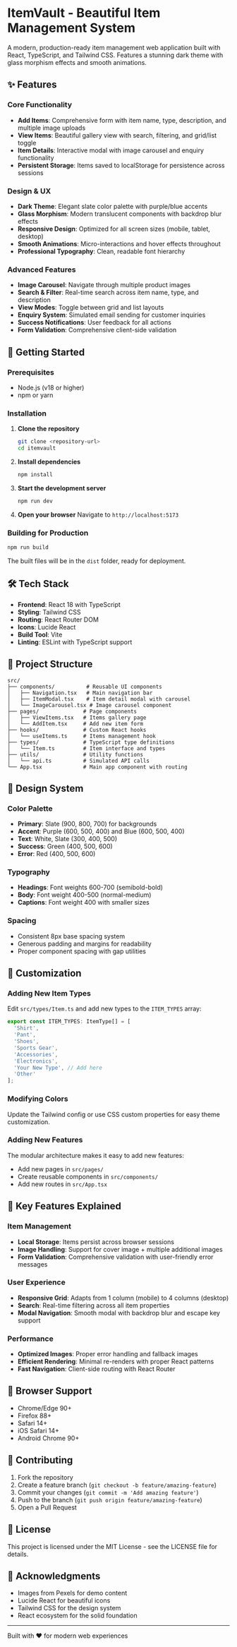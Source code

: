 # ItemVault - Beautiful Item Management System

A modern, production-ready item management web application built with React, TypeScript, and Tailwind CSS. Features a stunning dark theme with glass morphism effects and smooth animations.

## ✨ Features

### Core Functionality
- **Add Items**: Comprehensive form with item name, type, description, and multiple image uploads
- **View Items**: Beautiful gallery view with search, filtering, and grid/list toggle
- **Item Details**: Interactive modal with image carousel and enquiry functionality
- **Persistent Storage**: Items saved to localStorage for persistence across sessions

### Design & UX
- **Dark Theme**: Elegant slate color palette with purple/blue accents
- **Glass Morphism**: Modern translucent components with backdrop blur effects
- **Responsive Design**: Optimized for all screen sizes (mobile, tablet, desktop)
- **Smooth Animations**: Micro-interactions and hover effects throughout
- **Professional Typography**: Clean, readable font hierarchy

### Advanced Features
- **Image Carousel**: Navigate through multiple product images
- **Search & Filter**: Real-time search across item name, type, and description
- **View Modes**: Toggle between grid and list layouts
- **Enquiry System**: Simulated email sending for customer inquiries
- **Success Notifications**: User feedback for all actions
- **Form Validation**: Comprehensive client-side validation

## 🚀 Getting Started

### Prerequisites
- Node.js (v18 or higher)
- npm or yarn

### Installation

1. **Clone the repository**
   ```bash
   git clone <repository-url>
   cd itemvault
   ```

2. **Install dependencies**
   ```bash
   npm install
   ```

3. **Start the development server**
   ```bash
   npm run dev
   ```

4. **Open your browser**
   Navigate to `http://localhost:5173`

### Building for Production

```bash
npm run build
```

The built files will be in the `dist` folder, ready for deployment.

## 🛠️ Tech Stack

- **Frontend**: React 18 with TypeScript
- **Styling**: Tailwind CSS
- **Routing**: React Router DOM
- **Icons**: Lucide React
- **Build Tool**: Vite
- **Linting**: ESLint with TypeScript support

## 📁 Project Structure

```
src/
├── components/          # Reusable UI components
│   ├── Navigation.tsx   # Main navigation bar
│   ├── ItemModal.tsx    # Item detail modal with carousel
│   └── ImageCarousel.tsx # Image carousel component
├── pages/              # Page components
│   ├── ViewItems.tsx   # Items gallery page
│   └── AddItem.tsx     # Add new item form
├── hooks/              # Custom React hooks
│   └── useItems.ts     # Items management hook
├── types/              # TypeScript type definitions
│   └── Item.ts         # Item interface and types
├── utils/              # Utility functions
│   └── api.ts          # Simulated API calls
└── App.tsx             # Main app component with routing
```

## 🎨 Design System

### Color Palette
- **Primary**: Slate (900, 800, 700) for backgrounds
- **Accent**: Purple (600, 500, 400) and Blue (600, 500, 400)
- **Text**: White, Slate (300, 400, 500)
- **Success**: Green (400, 500, 600)
- **Error**: Red (400, 500, 600)

### Typography
- **Headings**: Font weights 600-700 (semibold-bold)
- **Body**: Font weight 400-500 (normal-medium)
- **Captions**: Font weight 400 with smaller sizes

### Spacing
- Consistent 8px base spacing system
- Generous padding and margins for readability
- Proper component spacing with gap utilities

## 🔧 Customization

### Adding New Item Types
Edit `src/types/Item.ts` and add new types to the `ITEM_TYPES` array:

```typescript
export const ITEM_TYPES: ItemType[] = [
  'Shirt',
  'Pant', 
  'Shoes',
  'Sports Gear',
  'Accessories',
  'Electronics',
  'Your New Type', // Add here
  'Other'
];
```

### Modifying Colors
Update the Tailwind config or use CSS custom properties for easy theme customization.

### Adding New Features
The modular architecture makes it easy to add new features:
- Add new pages in `src/pages/`
- Create reusable components in `src/components/`
- Add new routes in `src/App.tsx`

## 🌟 Key Features Explained

### Item Management
- **Local Storage**: Items persist across browser sessions
- **Image Handling**: Support for cover image + multiple additional images
- **Form Validation**: Comprehensive validation with user-friendly error messages

### User Experience
- **Responsive Grid**: Adapts from 1 column (mobile) to 4 columns (desktop)
- **Search**: Real-time filtering across all item properties
- **Modal Navigation**: Smooth modal with backdrop blur and escape key support

### Performance
- **Optimized Images**: Proper error handling and fallback images
- **Efficient Rendering**: Minimal re-renders with proper React patterns
- **Fast Navigation**: Client-side routing with React Router

## 📱 Browser Support

- Chrome/Edge 90+
- Firefox 88+
- Safari 14+
- iOS Safari 14+
- Android Chrome 90+

## 🤝 Contributing

1. Fork the repository
2. Create a feature branch (`git checkout -b feature/amazing-feature`)
3. Commit your changes (`git commit -m 'Add amazing feature'`)
4. Push to the branch (`git push origin feature/amazing-feature`)
5. Open a Pull Request

## 📄 License

This project is licensed under the MIT License - see the LICENSE file for details.

## 🙏 Acknowledgments

- Images from Pexels for demo content
- Lucide React for beautiful icons
- Tailwind CSS for the design system
- React ecosystem for the solid foundation

---

Built with ❤️ for modern web experiences